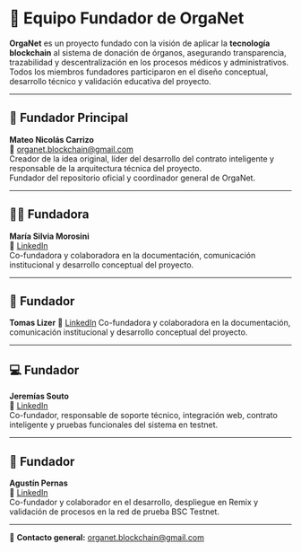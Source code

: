 # 👥 Equipo Fundador de OrgaNet

**OrgaNet** es un proyecto fundado con la visión de aplicar la **tecnología blockchain** al sistema de donación de órganos, asegurando transparencia, trazabilidad y descentralización en los procesos médicos y administrativos.  
Todos los miembros fundadores participaron en el diseño conceptual, desarrollo técnico y validación educativa del proyecto.

---

## 🧠 Fundador Principal
**Mateo Nicolás Carrizo**  
📧 organet.blockchain@gmail.com  
Creador de la idea original, líder del desarrollo del contrato inteligente y responsable de la arquitectura técnica del proyecto.  
Fundador del repositorio oficial y coordinador general de OrgaNet.

---

## 👩‍💼 Fundadora
**María Silvia Morosini**  
🔗 [LinkedIn](https://www.linkedin.com/in/mar%C3%ADa-silvia-morosini)  
Co-fundadora y colaboradora en la documentación, comunicación institucional y desarrollo conceptual del proyecto.

---

## 🔗 Fundador
**Tomas Lizer**
🔗 [LinkedIn](https://www.linkedin.com/in/tomas-lizer/)
Co-fundadora y colaboradora en la documentación, comunicación institucional y desarrollo conceptual del proyecto.

---

## 💻 Fundador
**Jeremías Souto**  
🔗 [LinkedIn](https://www.linkedin.com/in/jeremias-souto-6b07752a5/)  
Co-fundador, responsable de soporte técnico, integración web, contrato inteligente y pruebas funcionales del sistema en testnet.

---

## 🔗 Fundador
**Agustín Pernas**  
🔗 [LinkedIn](https://www.linkedin.com/in/agustinbpernas)  
Co-fundador y colaborador en el desarrollo, despliegue en Remix y validación de procesos en la red de prueba BSC Testnet.

---

📩 **Contacto general:** organet.blockchain@gmail.com  

